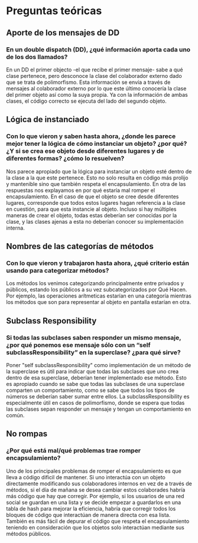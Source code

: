 # Preguntas teóricas

## Aporte de los mensajes de DD
### En un double dispatch (DD), ¿qué información aporta cada uno de los dos llamados?
En un DD el primer objecto -el que recibe el primer mensaje- sabe a qué clase pertenece, pero desconoce la clase del colaborador externo dado que se trata de polimorfismo.
Esta información se envía a través de mensajes al colaborador externo por lo que este último conocería la clase del primer objeto así como la suya propia.
Ya con la información de ambas clases, el código correcto se ejecuta del lado del segundo objeto.

## Lógica de instanciado
### Con lo que vieron y saben hasta ahora, ¿donde les parece mejor tener la lógica de cómo instanciar un objeto? ¿por qué? ¿Y si se crea ese objeto desde diferentes lugares y de diferentes formas? ¿cómo lo resuelven?
Nos parece apropiado que la lógica para instanciar un objeto esté dentro de la clase a la que este pertenece.
Esto no solo resulta en código más prolijo y mantenible sino que también respeta el encapsulamiento. En otra de las respuestas nos explayamos en por qué estaría mal romper el encapsulamiento.
En el caso de que el objeto se cree desde diferentes lugares, corresponde que todos estos lugares hagan referencia a la clase en cuestión, para que esta instancie al objeto.
Incluso si hay múltiples maneras de crear el objeto, todas estas deberían ser conocidas por la clase, y las clases ajenas a esta no deberían conocer su implementación interna.

## Nombres de las categorías de métodos
### Con lo que vieron y trabajaron hasta ahora, ¿qué criterio están usando para categorizar métodos?
Los métodos los venimos categorizando principalmente entre privados y públicos, estando los públicos a su vez subcategorizados por Qué Hacen.
Por ejemplo, las operaciones arítmeticas estarían en una categoría mientras los métodos que son para representar al objeto en pantalla estarían en otra.

## Subclass Responsibility
### Si todas las subclases saben responder un mismo mensaje, ¿por qué ponemos ese mensaje sólo con un “self subclassResponsibility” en la superclase? ¿para qué sirve?
Poner "self subclassResponsibility" como implementación de un método de la superclase es útil para indicar que todas las subclases que uno crea dentro de esa superclase, deberían tener implementado ese método.
Esto es apropiado cuando se sabe que todas las subclases de una superclase comparten un comportamiento, como se sabe que todos los tipos de números se deberían saber sumar entre ellos.
La subclassResponsibility es especialmente útil en casos de polimorfismo, donde se espera que todas las subclases sepan responder un mensaje y tengan un comportamiento en común.

## No rompas
### ¿Por qué está mal/qué problemas trae romper encapsulamiento?
Uno de los principales problemas de romper el encapsulamiento es que lleva a código dificil de mantener.
Si uno interactúa con un objeto directamente modificando sus colaboradores internos en vez de a través de métodos, si el día de mañana se desea cambiar estos colaborades habría más código que hay que corregir.
Por ejemplo, si los usuarios de una red social se guardan en una lista y se decide empezar a guardarlos en una tabla de hash para mejorar la eficiencia, habría que corregir todos los bloques de código que interactúan de manera directa con esa lista.
También es más fácil de depurar el código que respeta el encapsulamiento teniendo en consideración que los objetos solo interactúan mediante sus métodos públicos.


